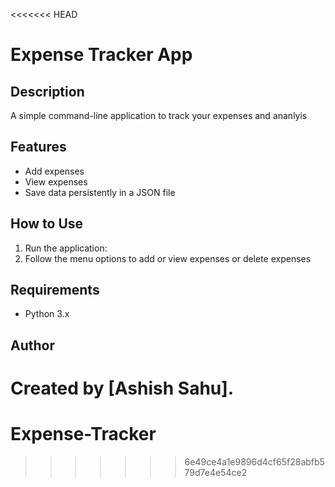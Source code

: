 <<<<<<< HEAD
# Expense Tracker App

## Description
A simple command-line application to track your expenses and ananlyis

## Features
- Add expenses
- View expenses
- Save data persistently in a JSON file

## How to Use
1. Run the application:
2. Follow the menu options to add or view expenses or delete expenses

## Requirements
- Python 3.x

## Author
Created by [Ashish Sahu].
=======
# Expense-Tracker
>>>>>>> 6e49ce4a1e9896d4cf65f28abfb579d7e4e54ce2
